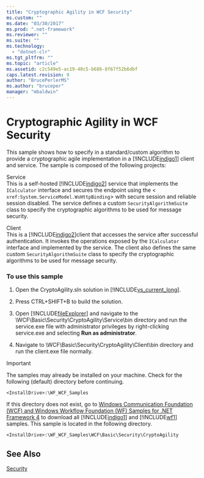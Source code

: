 ```yaml
---
title: "Cryptographic Agility in WCF Security"
ms.custom: ""
ms.date: "03/30/2017"
ms.prod: ".net-framework"
ms.reviewer: ""
ms.suite: ""
ms.technology: 
  - "dotnet-clr"
ms.tgt_pltfrm: ""
ms.topic: "article"
ms.assetid: c2c549e5-ac19-40c5-b686-8f67f52b6dbf
caps.latest.revision: 9
author: "BrucePerlerMS"
ms.author: "bruceper"
manager: "mbaldwin"
---
```

# Cryptographic Agility in WCF Security
This sample shows how to specify in a standard/custom algorithm to provide a cryptographic agile implementation in a [!INCLUDE[indigo1](../../../../includes/indigo1-md.md)] client and service. The sample is composed of the following projects:  
  
 Service  
 This is a self-hosted [!INCLUDE[indigo2](../../../../includes/indigo2-md.md)] service that implements the `ICalculator` interface and secures the endpoint using the <<!--zz xref:System.ServiceModel.WsHttpBinding --> `xref:System.ServiceModel.WsHttpBinding`> with secure session and reliable session disabled. The service defines a custom `SecurityAlgorithmSuite` class to specify the cryptographic algorithms to be used for message security.  
  
 Client  
 This is a [!INCLUDE[indigo2](../../../../includes/indigo2-md.md)]client that accesses the service after successful authentication. It invokes the operations exposed by the `ICalculator` interface and implemented by the service. The client also defines the same custom `SecurityAlgorithmSuite` class to specify the cryptographic algorithms to be used for message security.  
  
### To use this sample  
  
1.  Open the CryptoAgility.sln solution in [!INCLUDE[vs_current_long](../../../../includes/vs-current-long-md.md)].  
  
2.  Press CTRL+SHIFT+B to build the solution.  
  
3.  Open [!INCLUDE[fileExplorer](../../../../includes/fileexplorer-md.md)] and navigate to the \WCF\Basic\Security\CryptoAgility\Service\bin directory and run the service.exe file with administrator privileges by right-clicking service.exe and selecting **Run as administrator**.  
  
4.  Navigate to \WCF\Basic\Security\CryptoAgility\Client\bin directory and run the client.exe file normally.  
  
> [!IMPORTANT]
>  The samples may already be installed on your machine. Check for the following (default) directory before continuing.  
>   
>  `<InstallDrive>:\WF_WCF_Samples`  
>   
>  If this directory does not exist, go to [Windows Communication Foundation (WCF) and Windows Workflow Foundation (WF) Samples for .NET Framework 4](http://go.microsoft.com/fwlink/?LinkId=150780) to download all [!INCLUDE[indigo1](../../../../includes/indigo1-md.md)] and [!INCLUDE[wf1](../../../../includes/wf1-md.md)] samples. This sample is located in the following directory.  
>   
>  `<InstallDrive>:\WF_WCF_Samples\WCF\Basic\Security\CryptoAgility`  
  
## See Also  
 [Security](../../../../docs/framework/wcf/feature-details/security.md)
